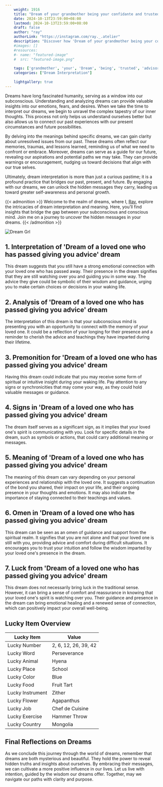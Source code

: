 ```yaml
---
    weight: 1916
    title: "Dream of your grandmother being your confidante and trusted advisor."  # Assuming 'title' column exists
    date: 2024-10-13T23:59:00+08:00
    lastmod: 2024-10-13T23:59:00+08:00
    draft: false
    author: "ray"
    authorLink: "https://instagram.com/ray._.atelier"
    description: "Discover how 'Dream of your grandmother being your confidante and trusted advisor.' can interpret your future and uncover its significant meanings in your life."
    #images: []
    #resources:
    #- name: "featured-image"
    #  src: "featured-image.png"
    
    tags: ['grandmother', 'your', 'Dream', 'being', 'trusted', 'advisor.', 'and', 'confidante', 'of']
    categories: ["Dream Interpretation"]
    
    lightgallery: true
---
```

    
Dreams have long fascinated humanity, serving as a window into our subconscious. Understanding and analyzing dreams can provide valuable insights into our emotions, fears, and desires. When we take the time to interpret our dreams, we begin to unravel the complex tapestry of our inner thoughts. This process not only helps us understand ourselves better but also allows us to connect our past experiences with our present circumstances and future possibilities.

By delving into the meanings behind specific dreams, we can gain clarity about unresolved issues from our past. These dreams often reflect our memories, traumas, and lessons learned, reminding us of what we need to confront or embrace. Moreover, dreams can serve as a guide for our future, revealing our aspirations and potential paths we may take. They can provide warnings or encouragement, nudging us toward decisions that align with our true selves.

Ultimately, dream interpretation is more than just a curious pastime; it is a profound practice that bridges our past, present, and future. By engaging with our dreams, we can unlock the hidden messages they carry, leading us toward greater self-awareness and personal growth.

{{< admonition >}}
Welcome to the realm of dreams, where I, [Ray](https://instagram.com/ray._.atelier), explore the intricacies of dream interpretation and meaning. Here, you’ll find insights that bridge the gap between your subconscious and conscious mind. Join me on a journey to uncover the hidden messages in your dreams.
{{< /admonition >}}

![Dream Grl](https://cdn.pixabay.com/photo/2017/11/02/03/35/gothic-2910057_1280.jpg "Dream Grl")

## 1. Interpretation of 'Dream of a loved one who has passed giving you advice' dream
 This dream suggests that you still have a strong emotional connection with your loved one who has passed away. Their presence in the dream signifies that they are still watching over you and guiding you in some way. The advice they give could be symbolic of their wisdom and guidance, urging you to make certain choices or decisions in your waking life.

## 2. Analysis of 'Dream of a loved one who has passed giving you advice' dream
 The interpretation of this dream is that your subconscious mind is presenting you with an opportunity to connect with the memory of your loved one. It could be a reflection of your longing for their presence and a reminder to cherish the advice and teachings they have imparted during their lifetime.

## 3. Premonition for 'Dream of a loved one who has passed giving you advice' dream
 Having this dream could indicate that you may receive some form of spiritual or intuitive insight during your waking life. Pay attention to any signs or synchronicities that may come your way, as they could hold valuable messages or guidance.

## 4. Signs in 'Dream of a loved one who has passed giving you advice' dream
 The dream itself serves as a significant sign, as it implies that your loved one's spirit is communicating with you. Look for specific details in the dream, such as symbols or actions, that could carry additional meaning or messages.

## 5. Meaning of 'Dream of a loved one who has passed giving you advice' dream
 The meaning of this dream can vary depending on your personal experiences and relationship with the loved one. It suggests a continuation of the bond you shared, their impact on your life, and their ongoing presence in your thoughts and emotions. It may also indicate the importance of staying connected to their teachings and values.

## 6. Omen in 'Dream of a loved one who has passed giving you advice' dream
 This dream can be seen as an omen of guidance and support from the spiritual realm. It signifies that you are not alone and that your loved one is still with you, providing advice and comfort during difficult situations. It encourages you to trust your intuition and follow the wisdom imparted by your loved one's presence in the dream.

## 7. Luck from 'Dream of a loved one who has passed giving you advice' dream
 This dream does not necessarily bring luck in the traditional sense. However, it can bring a sense of comfort and reassurance in knowing that your loved one's spirit is watching over you. Their guidance and presence in the dream can bring emotional healing and a renewed sense of connection, which can positively impact your overall well-being.

## Lucky Item Overview
| Lucky Item          | Value              |
|---------------|--------------------|
| Lucky Number        | 2, 6, 12, 26, 39, 42  |
| Lucky Word          | Perseverance |
| Lucky Animal        | Hyena |
| Lucky Place         | School     |
| Lucky Color         | Blue     |
| Lucky Food          | Fruit Tart      |
| Lucky Instrument    | Zither |
| Lucky Flower        | Agapanthus    |
| Lucky Job           | Chef de Cuisine       |
| Lucky Exercise      | Hammer Throw  |
| Lucky Country       | Mongolia    |


##  Final Reflections on Dreams

As we conclude this journey through the world of dreams, remember that dreams are both mysterious and beautiful. They hold the power to reveal hidden truths and insights about ourselves. By embracing their messages, we can cultivate a more positive influence in our lives. Let us live with intention, guided by the wisdom our dreams offer. Together, may we navigate our paths with clarity and purpose.
